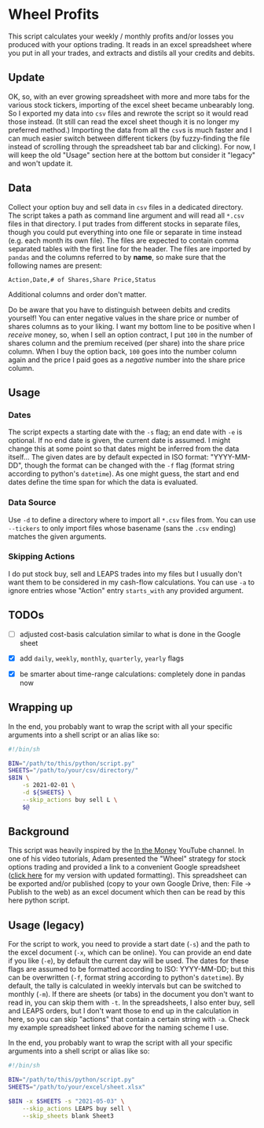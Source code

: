 # Wheel Profits

This script calculates your weekly / monthly profits and/or losses you produced with your
options trading. It reads in an excel spreadsheet where you put in all your trades, and
extracts and distils all your credits and debits.

## Update

OK, so, with an ever growing spreadsheet with more and more tabs for the various stock tickers,
importing of the excel sheet became unbearably long.
So I exported my data into `csv` files and rewrote the script so it would read those instead.
(It still can read the excel sheet though it is no longer my preferred method.)
Importing the data from all the `csv`s is much faster and I can much easier switch between different
tickers (by fuzzy-finding the file instead of scrolling through the spreadsheet tab bar and clicking).
For now, I will keep the old "Usage" section here at the bottom but consider it "legacy" and won't
update it.

## Data

Collect your option buy and sell data in `csv` files in a dedicated directory.
The script takes a path as command line argument and will read all `*.csv` files in that directory.
I put trades from different stocks in separate files, though you could put everything into one file
or separate in time instead (e.g. each month its own file).
The files are expected to contain comma separated tables with the first line for the header.
The files are imported by `pandas` and the columns referred to by **name**, so make sure that the
following names are present:
```
Action,Date,# of Shares,Share Price,Status
```
Additional columns and order don't matter.

Do be aware that you have to distinguish between debits and credits yourself!
You can enter negative values in the share price or number of shares columns as to your liking.
I want my bottom line to be positive when I *receive* money, so, when I sell an option contract,
I put `100` in the number of shares column and the premium received (per share) into the
share price column. When I buy the option back, `100` goes into the number column again and the
price I paid goes as a *negative* number into the share price column.

## Usage

### Dates

The script expects a starting date with the `-s` flag; an end date with `-e` is optional.
If no end date is given, the current date is assumed.
I might change this at some point so that dates might be inferred from the data itself...
The given dates are by default expected in ISO format: "YYYY-MM-DD", though the format can be
changed with the `-f` flag (format string according to python's `datetime`).
As one might guess, the start and end dates define the time span for which the data is evaluated.

### Data Source

Use `-d` to define a directory where to import all `*.csv` files from.
You can use `--tickers` to only import files whose basename (sans the `.csv` ending) matches the
given arguments.

### Skipping Actions

I do put stock buy, sell and LEAPS trades into my files but I usually don't want them to be considered
in my cash-flow calculations.
You can use `-a` to ignore entries whose "Action" entry `starts_with` any provided argument.

## TODOs

- [ ] adjusted cost-basis calculation similar to what is done in the Google sheet
- [x] add `daily`, `weekly`, `monthly`, `quarterly`, `yearly` flags
- [x] be smarter about time-range calculations: completely done in pandas now


## Wrapping up

In the end, you probably want to wrap the script with all your specific arguments into a
shell script or an alias like so:

```bash
#!/bin/sh

BIN="/path/to/this/python/script.py"
SHEETS="/path/to/your/csv/directory/"
$BIN \
    -s 2021-02-01 \
    -d ${SHEETS} \
    --skip_actions buy sell L \
    $@
```

## Background

This script was heavily inspired by the [In the Money](https://www.youtube.com/channel/UCfMiRVQJuTj3NpZZP1tKShQ)
YouTube channel. In one of his video tutorials, Adam presented the "Wheel" strategy for
stock options trading and provided a link to a convenient Google spreadsheet
([click here](https://docs.google.com/spreadsheets/d/1mUJYD9jdVeEl-dwTfq2aXiPINf8698OehsSe34xOUfc/edit?usp=sharing) for my version with updated formatting).
This spreadsheet can be exported and/or published (copy to your own Google Drive, then:
File -> Publish to the web) as an excel document which then can be read by this here python script.

## Usage (legacy)

For the script to work, you need to provide a start date (`-s`) and the path to the excel
document (`-x`, which can be online). You can provide an end date if you like (`-e`),
by default the current day will be used. The dates for these flags are assumed to be formatted according
to ISO: YYYY-MM-DD; but this can be overwritten (`-f`, format string according to python's `datetime`).
By default, the tally is calculated in weekly intervals but can be switched to monthly (`-m`).
If there are sheets (or tabs) in the document you don't want to read in, you can skip them
with `-t`. In the spreadsheets, I also enter buy, sell and LEAPS orders, but I don't want
those to end up in the calculation in here, so you can skip "actions" that contain a certain
string with `-a`. Check my example spreadsheet linked above for the naming scheme I use.

In the end, you probably want to wrap the script with all your specific arguments into a
shell script or alias like so:

```bash
#!/bin/sh

BIN="/path/to/this/python/script.py"
SHEETS="/path/to/your/excel/sheet.xlsx"

$BIN -x $SHEETS -s "2021-05-03" \
    --skip_actions LEAPS buy sell \
    --skip_sheets blank Sheet3
```
